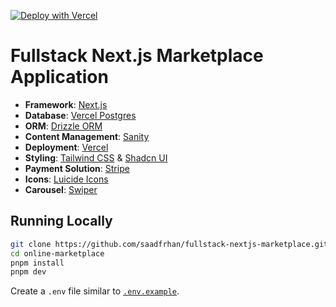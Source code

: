 [![Deploy with Vercel](https://vercel.com/button)](https://vercel.com/new/clone?repository-url=https://github.com/saadfrhan/fullstack-nextjs-marketplace)

# Fullstack Next.js Marketplace Application

- **Framework**: [Next.js](https://nextjs.org/)
- **Database**: [Vercel Postgres](https://vercel.com/docs/storage/vercel-postgres)
- **ORM**: [Drizzle ORM](https://orm.drizzle.team/)
- **Content Management**: [Sanity](https://www.sanity.io/)
- **Deployment**: [Vercel](https://vercel.com)
- **Styling**: [Tailwind CSS](https://tailwindcss.com) & [Shadcn UI](https://ui.shadcn.com/)
- **Payment Solution**: [Stripe](https://stripe.com/)
- **Icons**: [Luicide Icons](https://lucide.dev/)
- **Carousel**: [Swiper](https://swiperjs.com/get-started)

## Running Locally

```bash
git clone https://github.com/saadfrhan/fullstack-nextjs-marketplace.git
cd online-marketplace
pnpm install
pnpm dev
```

Create a `.env` file similar to [`.env.example`](./.env.example).

